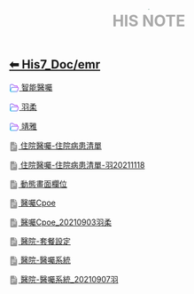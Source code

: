 <div style="text-align:center;padding-bottom: 20px">
  <div style="width: 100%;">
      <img src="../../his_clin/img/open-book.png" style="zoom:15%;" />
  </div>
  <b style="color: darkgray; font-size: 28px; margin-top: 10px">HIS NOTE</b>
</div>

## [⬅ His7_Doc/emr](His7_Doc.md)

[<img src="../img/open-folder.png" style="zoom:3.5%; vertical-align: middle;" /> 智能醫囑](./His7_Doc_emr_智能醫囑.md)

[<img src="../img/open-folder.png" style="zoom:3.5%; vertical-align: middle;" /> 羽柔](./His7_Doc_emr_羽柔.md)

[<img src="../img/open-folder.png" style="zoom:3.5%; vertical-align: middle;" /> 靖雅](./His7_Doc_emr_靖雅.md)

[<img src="../img/document2.png" style="zoom:3.2%; opacity:40%; vertical-align: middle;" /> 住院醫囑-住院病患清單](../../His7_Doc/emr/住院醫囑-住院病患清單.md)

[<img src="../img/document2.png" style="zoom:3.2%; opacity:40%; vertical-align: middle;" /> 住院醫囑-住院病患清單-羽20211118](../../His7_Doc/emr/住院醫囑-住院病患清單-羽20211118.md)

[<img src="../img/document2.png" style="zoom:3.2%; opacity:40%; vertical-align: middle;" /> 動態畫面欄位](../../His7_Doc/emr/動態畫面欄位.md)

[<img src="../img/document2.png" style="zoom:3.2%; opacity:40%; vertical-align: middle;" /> 醫囑Cpoe](../../His7_Doc/emr/醫囑Cpoe.md)

[<img src="../img/document2.png" style="zoom:3.2%; opacity:40%; vertical-align: middle;" /> 醫囑Cpoe_20210903羽柔](../../His7_Doc/emr/醫囑Cpoe_20210903羽柔.md)

[<img src="../img/document2.png" style="zoom:3.2%; opacity:40%; vertical-align: middle;" /> 醫院-套餐設定](../../His7_Doc/emr/醫院-套餐設定.md)

[<img src="../img/document2.png" style="zoom:3.2%; opacity:40%; vertical-align: middle;" /> 醫院-醫囑系統](../../His7_Doc/emr/醫院-醫囑系統.md)

[<img src="../img/document2.png" style="zoom:3.2%; opacity:40%; vertical-align: middle;" /> 醫院-醫囑系統_20210907羽](../../His7_Doc/emr/醫院-醫囑系統_20210907羽.md)
